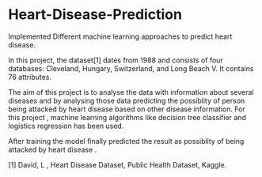 # Heart-Disease-Prediction
Implemented Different machine learning approaches to predict heart disease. 

In this project, the dataset[1] dates from 1988 and consists of four databases: Cleveland, Hungary, Switzerland, and Long Beach V. It contains 76 attributes.

The aim of this project is to analyse the data with information about several diseases and by analysing those data predicting the possiblity of person being attacked by heart disease based on other disease information. For this project , machine learning algorithms like decision tree classifier and logistics regression has been used.

After training the model finally predicted the result as possiblity of being attacked by heart disease .

[1] David, L , Heart Disease Dataset, Public Health Dataset, Kaggle. 

